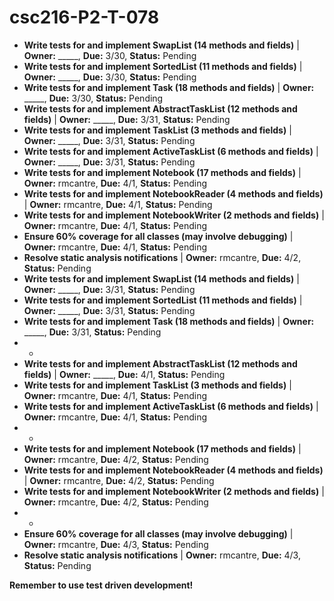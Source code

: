 # csc216-P2-T-078


- **Write tests for and implement SwapList (14 methods and fields)** | **Owner:** _____, **Due:** 3/30, **Status:** Pending
- **Write tests for and implement SortedList (11 methods and fields)** | **Owner:** _____, **Due:** 3/30, **Status:** Pending
- **Write tests for and implement Task (18 methods and fields)** | **Owner:** _____, **Due:** 3/30, **Status:** Pending
- **Write tests for and implement AbstractTaskList (12 methods and fields)** | **Owner:** _____, **Due:** 3/31, **Status:** Pending
- **Write tests for and implement TaskList (3 methods and fields)** | **Owner:** _____, **Due:** 3/31, **Status:** Pending
- **Write tests for and implement ActiveTaskList (6 methods and fields)** | **Owner:** _____, **Due:** 3/31, **Status:** Pending
- **Write tests for and implement Notebook (17 methods and fields)** | **Owner:** rmcantre, **Due:** 4/1, **Status:** Pending
- **Write tests for and implement NotebookReader (4 methods and fields)** | **Owner:** rmcantre, **Due:** 4/1, **Status:** Pending
- **Write tests for and implement NotebookWriter (2 methods and fields)** | **Owner:** rmcantre, **Due:** 4/1, **Status:** Pending
- **Ensure 60% coverage for all classes (may involve debugging)** | **Owner:** rmcantre, **Due:** 4/1, **Status:** Pending
- **Resolve static analysis notifications** | **Owner:** rmcantre, **Due:** 4/2, **Status:** Pending
- **Write tests for and implement SwapList (14 methods and fields)** | **Owner:** _____, **Due:** 3/31, **Status:** Pending
- **Write tests for and implement SortedList (11 methods and fields)** | **Owner:** _____, **Due:** 3/31, **Status:** Pending
- **Write tests for and implement Task (18 methods and fields)** | **Owner:** _____, **Due:** 3/31, **Status:** Pending
- -
- **Write tests for and implement AbstractTaskList (12 methods and fields)** | **Owner:** _____, **Due:** 4/1, **Status:** Pending
- **Write tests for and implement TaskList (3 methods and fields)** | **Owner:** rmcantre, **Due:** 4/1, **Status:** Pending
- **Write tests for and implement ActiveTaskList (6 methods and fields)** | **Owner:** rmcantre, **Due:** 4/1, **Status:** Pending
- -
- **Write tests for and implement Notebook (17 methods and fields)** | **Owner:** rmcantre, **Due:** 4/2, **Status:** Pending
- **Write tests for and implement NotebookReader (4 methods and fields)** | **Owner:** rmcantre, **Due:** 4/2, **Status:** Pending
- **Write tests for and implement NotebookWriter (2 methods and fields)** | **Owner:** rmcantre, **Due:** 4/2, **Status:** Pending
- -
- **Ensure 60% coverage for all classes (may involve debugging)** | **Owner:** rmcantre, **Due:** 4/3, **Status:** Pending
- **Resolve static analysis notifications** | **Owner:** rmcantre, **Due:** 4/3, **Status:** Pending

**Remember to use test driven development!**
